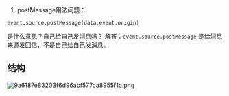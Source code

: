 1. postMessage用法问题：
```
event.source.postMessage(data,event.origin)
```
是什么意思？自己给自己发消息吗？
解答：`event.source.postMessage` 是给消息来源发回信，不是自己给自己发消息。

## 结构
![9a6187e83203f6d96acf577ca8955f1c.png](../_resources/9a6187e83203f6d96acf577ca8955f1c.png)

